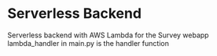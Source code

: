 # Serverless Backend

Serverless backend with AWS Lambda for the Survey webapp  
lambda_handler in main.py is the handler function
